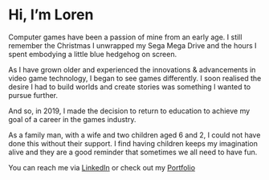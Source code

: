 # Hi, I’m Loren

Computer games have been a passion of mine from an early age. I still remember the Christmas I unwrapped my Sega Mega Drive and the hours I spent embodying a little blue hedgehog on screen.

As I have grown older and experienced the innovations & advancements in video game technology, I began to see games differently. I soon realised the desire I had to build worlds and create stories was something I wanted to pursue further.

And so, in 2019, I made the decision to return to education to achieve my goal of a career in the games industry.

As a family man, with a wife and two children aged 6 and 2, I could not have done this without their support. I find having children keeps my imagination alive and they are a good reminder that sometimes we all need to have fun.

You can reach me via [LinkedIn](https://www.linkedin.com/in/loren-penny-6a80a233/) or check out my [Portfolio](https://lorenpenny.dev/about/) 
<!---
Loz667/Loz667 is a ✨ special ✨ repository because its `README.md` (this file) appears on your GitHub profile.
You can click the Preview link to take a look at your changes.
--->
